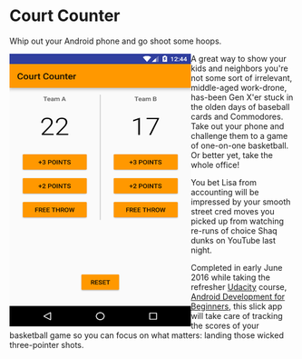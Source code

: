 # Court Counter
Whip out your Android phone and go shoot some hoops.

<a href="url"><img src="/Court Counter.png" align="left" height="480" width="320" ></a>

A great way to show your kids and neighbors you're not some sort of irrelevant, middle-aged work-drone, has-been Gen X'er stuck 
in the olden days of baseball cards and Commodores. Take out your phone and challenge them 
to a game of one-on-one basketball. Or better yet, take the whole office! 

You bet Lisa from accounting will be impressed by your smooth street cred moves you picked up from watching
re-runs of choice Shaq dunks on YouTube last night. 

Completed in early June 2016 while taking the refresher [Udacity](https://www.udacity.com/) course, [Android Development for Beginners](https://www.udacity.com/course/android-development-for-beginners--ud837),
this slick app will take care of tracking the scores of your basketball game so you can focus on what matters: landing those
wicked three-pointer shots. 
